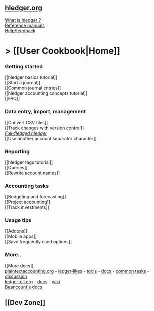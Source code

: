 ## [hledger.org](http://hledger.org)

[What is hledger ?](http://hledger.org/intro.html)  
[Reference manuals](http://hledger.org/manual.html)  
[Help/feedback](http://hledger.org#help)  

# > [[User Cookbook|Home]]

### Getting started

[[hledger basics tutorial]]  
[[Start a journal]]  
[[Common journal entries]]  
[[hledger accounting concepts tutorial]]  
[[FAQ]]

### Data entry, import, management

[[Convert CSV files]]  
[[Track changes with version control]]  
*[Full-fledged hledger](https://github.com/adept/full-fledged-hledger)*  
[[Use another account separator character]]  

### Reporting

[[hledger tags tutorial]]  
[[Queries]]  
[[Rewrite account names]]  

### Accounting tasks

[[Budgeting and forecasting]]  
[[Project accounting]]  
[[Track investments]]  

### Usage tips

[[Addons]]  
[[Mobile apps]]  
[[Save frequently used options]]  

### More..

[[More docs]]  
[plaintextaccounting.org](http://plaintextaccounting.org) -
[ledger‑likes](http://plaintextaccounting.org/#ledger-likes) -
[tools](http://plaintextaccounting.org/#related-tools) -
[docs](http://plaintextaccounting.org/#docs) -
[common&nbsp;tasks](http://plaintextaccounting.org/#common-tasks) -
[discussion](http://plaintextaccounting.org/#discussion)  
[ledger-cli.org](http://ledger-cli.org) - [docs](https://www.ledger-cli.org/docs.html) - [wiki](https://github.com/ledger/ledger/wiki)  
[Beancount's docs](http://furius.ca/beancount/doc/index)  

## [[Dev Zone]]
